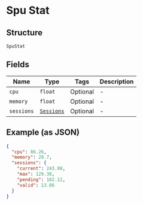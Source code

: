 
# Spu Stat

## Structure

`SpuStat`

## Fields

| Name | Type | Tags | Description |
|  --- | --- | --- | --- |
| `cpu` | `float` | Optional | - |
| `memory` | `float` | Optional | - |
| `sessions` | [`Sessions`](../../doc/models/sessions.md) | Optional | - |

## Example (as JSON)

```json
{
  "cpu": 86.26,
  "memory": 29.7,
  "sessions": {
    "current": 243.98,
    "max": 129.38,
    "pending": 182.12,
    "valid": 13.86
  }
}
```

